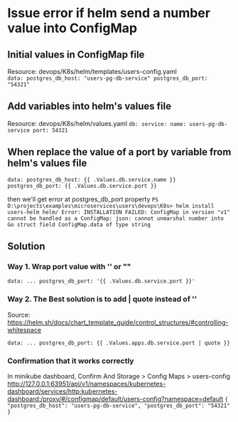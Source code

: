 # Issue error if helm send a number value into ConfigMap

## Initial values in ConfigMap file
Resource: devops/K8s/helm/templates/users-config.yaml   
``
data:
  postgres_db_host: "users-pg-db-service"
  postgres_db_port: "54321"
``

## Add variables into helm's values file
Resource: devops/K8s/helm/values.yaml
``
db:
  service:
    name: users-pg-db-service
    port: 54321
``

## When replace the value of a port by variable from helm's values file
``
data:
postgres_db_host: {{ .Values.db.service.name }}
postgres_db_port: {{ .Values.db.service.port }}
``

then we'll get error at postgres_db_port property
``
PS D:\projects\examples\microservices\users\devops\K8s> helm install users-helm helm/
Error: INSTALLATION FAILED: ConfigMap in version "v1" cannot be handled as a ConfigMap: json: cannot unmarshal number into Go struct field ConfigMap.data of type string
``

## Solution
### Way 1. Wrap port value with '' or ""
``
data:
...
postgres_db_port: '{{ .Values.db.service.port }}'
``

### Way 2. The Best solution is to add  | quote instead of ''  
Source: https://helm.sh/docs/chart_template_guide/control_structures/#controlling-whitespace     

``
data:
...
postgres_db_port: {{ .Values.apps.db.service.port | quote }}
``

### Confirmation that it works correctly
In minikube dashboard, Confirm And Storage > Config Maps > users-config
http://127.0.0.1:63951/api/v1/namespaces/kubernetes-dashboard/services/http:kubernetes-dashboard:/proxy/#/configmap/default/users-config?namespace=default
``
{
"postgres_db_host": "users-pg-db-service",
"postgres_db_port": "54321"
}
``
